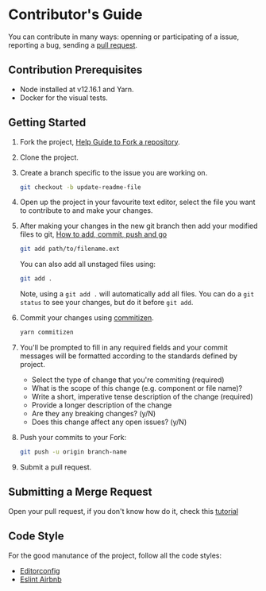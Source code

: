 # Contributor's Guide

You can contribute in many ways: openning or participating of a issue, reporting a bug, sending a [pull request](#submitting-a-pull-request).

## Contribution Prerequisites

- Node installed at v12.16.1 and Yarn.
- Docker for the visual tests.

## Getting Started
1.  Fork the project, [Help Guide to Fork a repository](https://docs.gitlab.com/ce/gitlab-basics/fork-project.html/).
2.  Clone the project.
3. Create a branch specific to the issue you are working on.
    ```sh
    git checkout -b update-readme-file
    ```

4.  Open up the project in your favourite text editor, select the file you want to contribute to and make your changes.

5.  After making your changes in the new git branch then add your modified files to git, [How to add, commit, push and go](http://readwrite.com/2013/10/02/github-for-beginners-part-2/)

    ```sh
    git add path/to/filename.ext
    ```

    You can also add all unstaged files using:
    ```sh
    git add .
    ```

    Note, using a `git add .` will automatically add all files. You can do a `git status` to see your changes, but do it before `git add`.

6.  Commit your changes using [commitizen](http://commitizen.github.io/cz-cli/).
    ```sh
    yarn commitizen
    ```

7.  You'll be prompted to fill in any required fields and your commit messages will be formatted according to the standards defined by project.
    
    - Select the type of change that you're commiting (required)
    - What is the scope of this change (e.g. component or file name)?
    - Write a short, imperative tense description of the change (required)
    - Provide a longer description of the change
    - Are they any breaking changes? (y/N)
    - Does this change affect any open issues? (y/N)


8.  Push your commits to your Fork:

    ```sh
    git push -u origin branch-name
    ```
9.  Submit a pull request.

## Submitting a Merge Request

Open your pull request, if you don't know how do it, check this [tutorial](https://docs.gitlab.com/ee/gitlab-basics/add-merge-request.html/)

## Code Style

For the good manutance of the project, follow all the code styles:
- [Editorconfig](http://gitlab.devel/frontend-platform/quantum/blob/master/.editorconfig)
- [Eslint Airbnb](http://gitlab.devel/frontend-platform/quantum/blob/master/.eslintrc.js)